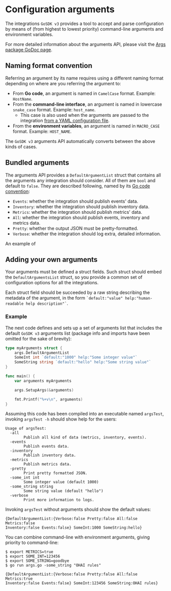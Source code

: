 # Configuration arguments

The integrations `GoSDK v3` provides a tool to accept and parse configuration by means of (from highest to lowest
priority) command-line arguments and environment variables.

For more detailed information about the arguments API, please visit the
[Args package GoDoc page](https://godoc.org/github.com/newrelic/infra-integrations-sdk/args). 

## Naming format convention

Referring an argument by its name requires using a different naming format depending on where are you referring the
argument to:

* From **Go code**, an argument is named in `CamelCase` format. Example: `HostName`.
* From the **command-line interface**, an argument is named in lowercase `snake_case` format. Example: `host_name`.
    - This case is also used when the arguments are passed to the integration
      [from a YAML configuration file](../tutorial.md#configuration-of-the-integration-(for-events)).
* From the **environment variables**, an argument is named in `MACRO_CASE` format. Example: `HOST_NAME`.

The `GoSDK v3` arguments API automatically converts between the above kinds of cases.

## Bundled arguments

The arguments API provides a `DefaultArgumentList` struct that contains all the arguments any integration should
consider. All of them are `bool` and default to `false`. They are described following, named by its
[Go code convention](#naming-format-convention):

* `Events`: whether the integration should publish events' data.
* `Inventory`: whether the integration should publish inventory data.
* `Metrics`: whether the integration should publish metrics' data.
* `All`: whether the integration should publish events, inventory and metrics data.
* `Pretty`: whether the output JSON must be pretty-formatted.
* `Verbose`: whether the integration should log extra, detailed information.

An example of

## Adding your own arguments

Your arguments must be defined a struct fields. Such struct should embed the `DefaultArgumentsList` struct, so you
provide a common set of configuration options for all the integrations.

Each struct field should be succeeded by a raw string describing the metadata of the argument, in the form
`` `default:"value" help:"human-readable help description"` ``.

### Example

The next code defines and sets up a set of arguments list that includes the default `GoSDK v3` arguments list
(package info and imports have been omitted for the sake of brevity):

```go
type myArguments struct {
	args.DefaultArgumentList
	SomeInt int `default:"1000" help:"Some integer value"`
	SomeString string `default:"hello" help:"Some string value"`
}

func main() {
	var arguments myArguments

	args.SetupArgs(&arguments)

	fmt.Printf("%+v\n", arguments)
}
```

Assuming this code has been compiled into an executable named `argsTest`, invoking `argsTest -h` should show help
for the users:

```
Usage of argsTest:
  -all
        Publish all kind of data (metrics, inventory, events).
  -events
        Publish events data.
  -inventory
        Publish inventory data.
  -metrics
        Publish metrics data.
  -pretty
        Print pretty formatted JSON.
  -some_int int
        Some integer value (default 1000)
  -some_string string
        Some string value (default "hello")
  -verbose
        Print more information to logs.
```

Invoking `argsTest` without arguments should show the default values:

```
{DefaultArgumentList:{Verbose:false Pretty:false All:false Metrics:false
Inventory:false Events:false} SomeInt:1000 SomeString:hello}
```

You can combine command-line with environment arguments, giving priority to command-line:

```
$ export METRICS=true
$ export SOME_INT=123456
$ export SOME_STRING=goodbye
$ go run args.go -some_string "OHAI rules"

{DefaultArgumentList:{Verbose:false Pretty:false All:false Metrics:true
Inventory:false Events:false} SomeInt:123456 SomeString:OHAI rules}
```
